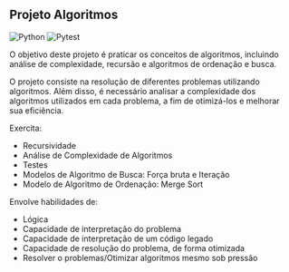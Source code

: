 ## Projeto Algoritmos

<img alt="Python" src="https://img.shields.io/badge/-Python-black?style=flat-square&logo=python">    <img alt="Pytest" src="https://img.shields.io/badge/-Pytest-black?style=flat-square&logo=pytest">      

O objetivo deste projeto é praticar os conceitos de algoritmos, incluindo análise de complexidade, recursão e algoritmos de ordenação e busca.

O projeto consiste na resolução de diferentes problemas utilizando algoritmos. Além disso, é necessário analisar a complexidade dos algoritmos utilizados em cada problema, a fim de otimizá-los e melhorar sua eficiência.

Exercita:
* Recursividade
* Análise de Complexidade de Algoritmos
* Testes
* Modelos de Algoritmo de Busca: Força bruta e Iteração
* Modelo de Algoritmo de Ordenação: Merge Sort

Envolve habilidades de: 
* Lógica
* Capacidade de interpretação do problema
* Capacidade de interpretação de um código legado
* Capacidade de resolução do problema, de forma otimizada
* Resolver o problemas/Otimizar algoritmos mesmo sob pressão
